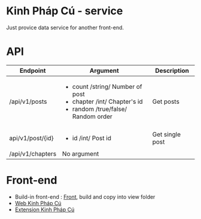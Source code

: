 # Kinh Pháp Cú - service

Just provice data service for another front-end.

# API

| Endpoint         	| Argument                                                                                                                      	| Description      	|
|------------------	|-------------------------------------------------------------------------------------------------------------------------------	|------------------	|
| /api/v1/posts    	| <ul><li>count /string/ Number of post</li> <li>chapter /int/ Chapter's id</li> <li>random /true/false/ Random order</li></ul> 	| Get posts        	|
| api/v1/post/{id} 	| <ul><li>id /int/ Post id</li></ul>| Get single post  	|
| /api/v1/chapters 	| No argument   

# Front-end

- Build-in front-end : [Front](https://github.com/nguyenvanduocit/kinhphapcu-front), build and copy into view folder
- [Web Kinh Pháp Cú](https://github.com/nguyenvanduocit/kinhphapcu-web)
- [Extension Kinh Pháp Cú](https://chrome.google.com/webstore/detail/kinh-ph%C3%A1p-c%C3%BA/amgilejdepckjgdaioggjccdemmohefp)

